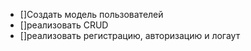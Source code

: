 - []Создать модель пользователей
- []реализовать CRUD
- []реализовать регистрацию, авторизацию и логаут